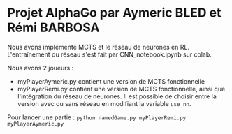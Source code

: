 # Projet AlphaGo par Aymeric BLED et Rémi BARBOSA

Nous avons implémenté MCTS et le réseau de neurones en RL.
L'entraînement du réseau s'est fait par CNN_notebook.ipynb sur colab.

Nous avons 2 joueurs :
- myPlayerAymeric.py contient une version de MCTS fonctionnelle
- myPlayerRemi.py contient une version de MCTS fonctionnelle, ainsi que l'intégration du réseau de neurones.
Il est possible de choisir entre la version avec ou sans réseau en modifiant la variable ```use_nn```.

Pour lancer une partie :
```python namedGame.py myPlayerRemi.py myPlayerAymeric.py```
